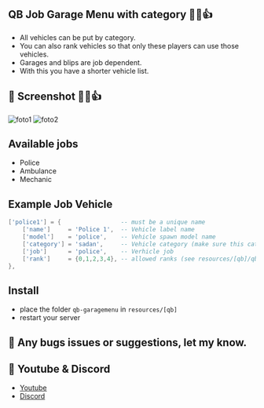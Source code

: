 ## QB Job Garage Menu with category 👊😁👍
- All vehicles can be put by category.
- You can also rank vehicles so that only these players can use those vehicles.
- Garages and blips are job dependent.
- With this you have a shorter vehicle list.

## 📸 Screenshot 👊😁👍
![foto1](https://www.madirc.nl/fivem/garagemenu2.png)
![foto2](https://www.madirc.nl/fivem/garagemenu1.png)

## Available jobs
- Police
- Ambulance
- Mechanic

## Example Job Vehicle
```lua
['police1'] = {                 -- must be a unique name
    ['name']     = 'Police 1',  -- Vehicle label name
    ['model']    = 'police',    -- Vehicle spawn model name
    ['category'] = 'sadan',     -- Vehicle category (make sure this categorie is the same as in Config.Categories)
    ['job']      = 'police',    -- Verhicle job
    ['rank']     = {0,1,2,3,4}, -- allowed ranks (see resources/[qb]/qb-core/shared/jobs.lua) (grades)
},
```

## Install
- place the folder `qb-garagemenu` in `resources/[qb]`
- restart your server

## 🐞 Any bugs issues or suggestions, let my know.

## 🙈 Youtube & Discord
- [Youtube](https://www.youtube.com/channel/UC6431XeIqHjswry5OYtim0A)
- [Discord](https://discord.gg/cEMSeE9dgS)

